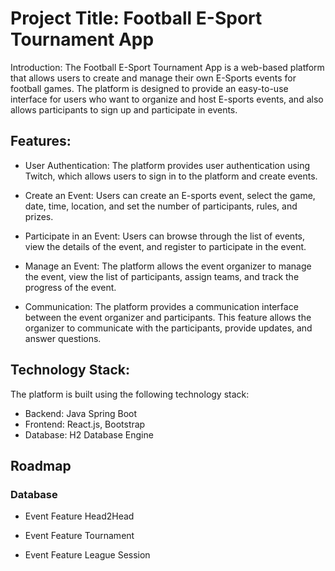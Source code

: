 # Project Title: Football E-Sport Tournament App

Introduction:
The Football E-Sport Tournament App is a web-based platform that allows users to create and manage their own E-Sports events for football games.
The platform is designed to provide an easy-to-use interface for users who want to organize and host E-sports events, and also allows participants to sign up and participate in events.

## Features:

- User Authentication: The platform provides user authentication using Twitch, which allows users to sign in to the platform and create events.

- Create an Event: Users can create an E-sports event, select the game, date, time, location, and set the number of participants, rules, and prizes.

- Participate in an Event: Users can browse through the list of events, view the details of the event, and register to participate in the event.

- Manage an Event: The platform allows the event organizer to manage the event, view the list of participants, assign teams, and track the progress of the event.

- Communication: The platform provides a communication interface between the event organizer and participants. This feature allows the organizer to communicate with the participants, provide updates, and answer questions.

## Technology Stack:
The platform is built using the following technology stack:

- Backend: Java Spring Boot
- Frontend: React.js, Bootstrap
- Database: H2 Database Engine


## Roadmap
### Database
- Event Feature Head2Head

- Event Feature Tournament

- Event Feature League Session
